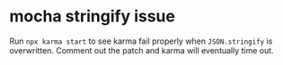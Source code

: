 # mocha stringify issue

Run `npx karma start` to see karma fail properly when `JSON.stringify` is
overwritten. Comment out the patch and karma will eventually time out.
